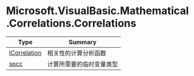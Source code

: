 ﻿
# Microsoft.VisualBasic.Mathematical.Correlations.Correlations

|Type|Summary|
|----|-------|
|[ICorrelation](./ICorrelation.md)|相关性的计算分析函数|
|[spcc](./spcc.md)|计算所需要的临时变量类型|

